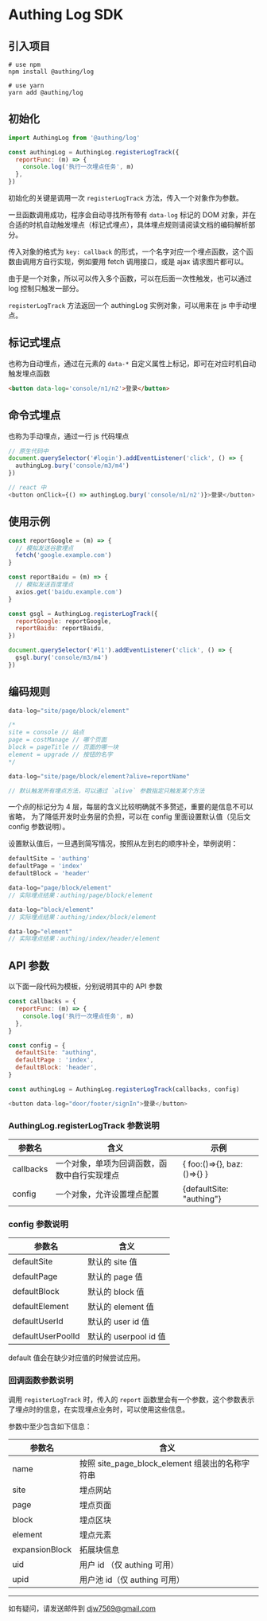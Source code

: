 # Authing Log SDK


## 引入项目
```
# use npm
npm install @authing/log

# use yarn
yarn add @authing/log
```

## 初始化
```javascript
import AuthingLog from '@authing/log'

const authingLog = AuthingLog.registerLogTrack({
  reportFunc: (m) => {
    console.log('执行一次埋点任务', m)
  },
})
```
初始化的关键是调用一次 `registerLogTrack` 方法，传入一个对象作为参数。

一旦函数调用成功，程序会自动寻找所有带有 `data-log` 标记的 DOM 对象，并在合适的时机自动触发埋点（标记式埋点），具体埋点规则请阅读文档的编码解析部分。

传入对象的格式为 `key: callback` 的形式，一个名字对应一个埋点函数，这个函数由调用方自行实现，例如要用 fetch 调用接口，或是 ajax 请求图片都可以。

由于是一个对象，所以可以传入多个函数，可以在后面一次性触发，也可以通过 log 控制只触发一部分。

`registerLogTrack` 方法返回一个 authingLog 实例对象，可以用来在 js 中手动埋点。

## 标记式埋点
也称为自动埋点，通过在元素的 `data-*` 自定义属性上标记，即可在对应时机自动触发埋点函数

```html
<button data-log='console/n1/n2'>登录</button>
```


## 命令式埋点
也称为手动埋点，通过一行 js 代码埋点

```javascript
// 原生代码中
document.querySelector('#login').addEventListener('click', () => {
  authingLog.bury('console/m3/m4')
})

// react 中
<button onClick={() => authingLog.bury('console/n1/n2')}>登录</button>
```

## 使用示例
```javascript
const reportGoogle = (m) => {
  // 模拟发送谷歌埋点
  fetch('google.example.com')
}

const reportBaidu = (m) => {
  // 模拟发送百度埋点
  axios.get('baidu.example.com')
}

const gsgl = AuthingLog.registerLogTrack({
  reportGoogle: reportGoogle,
  reportBaidu: reportBaidu,
})

document.querySelector('#l1').addEventListener('click', () => {
  gsgl.bury('console/m3/m4')
})
```


## 编码规则
```javascript
data-log="site/page/block/element"

/*
site = console // 站点
page = costManage // 哪个页面
block = pageTitle // 页面的哪一块
element = upgrade // 按钮的名字
*/

data-log="site/page/block/element?alive=reportName"

// 默认触发所有埋点方法，可以通过 `alive` 参数指定只触发某个方法
```

一个点的标记分为 4 层，每层的含义比较明确就不多赘述，重要的是信息不可以省略，
为了降低开发时业务层的负担，可以在 config 里面设置默认值（见后文 config 参数说明）。

设置默认值后，一旦遇到简写情况，按照从左到右的顺序补全，举例说明：

```javascript
defaultSite = 'authing'
defaultPage = 'index'
defaultBlock = 'header'

data-log="page/block/element"
// 实际埋点结果：authing/page/block/element

data-log="block/element"
// 实际埋点结果：authing/index/block/element

data-log="element"
// 实际埋点结果：authing/index/header/element

```

## API 参数
以下面一段代码为模板，分别说明其中的 API 参数
``` javascript
const callbacks = {
  reportFunc: (m) => {
    console.log('执行一次埋点任务', m)
  },
}

const config = {
  defaultSite: "authing",
  defaultPage : 'index',
  defaultBlock: 'header',
}

const authingLog = AuthingLog.registerLogTrack(callbacks, config)

<button data-log="door/footer/signIn">登录</button>
```


### AuthingLog.registerLogTrack 参数说明


| 参数名    | 含义                                                       | 示例                       |
| --------- | ---------------------------------------------------------- | -------------------------- |
| callbacks | 一个对象，单项为回调函数，函数中自行实现埋点 | { foo:()=>{}, baz:()=>{} } |
| config    | 一个对象，允许设置埋点配置                                 | {defaultSite: "authing"}   |

### config 参数说明

| 参数名            | 含义                  |
| ----------------- | --------------------- |
| defaultSite       | 默认的 site 值        |
| defaultPage       | 默认的 page 值        |
| defaultBlock      | 默认的 block 值       |
| defaultElement    | 默认的 element 值     |
| defaultUserId     | 默认的 user id 值     |
| defaultUserPoolId | 默认的 userpool id 值 |

default 值会在缺少对应值的时候尝试应用。

### 回调函数参数说明
调用 `registerLogTrack` 时，传入的 `report` 函数里会有一个参数，这个参数表示了埋点时的信息，在实现埋点业务时，可以使用这些信息。

参数中至少包含如下信息：


| 参数名         | 含义                                            |
| -------------- | ----------------------------------------------- |
| name           | 按照 site_page_block_element 组装出的名称字符串 |
| site           | 埋点网站                                        |
| page           | 埋点页面                                        |
| block          | 埋点区块                                        |
| element        | 埋点元素                                        |
| expansionBlock | 拓展块信息                                      |
| uid            | 用户 id （仅 authing 可用）                     |
| upid           | 用户池 id（仅 authing 可用）                    |


---
如有疑问，请发送邮件到 djw7569@gmail.com
